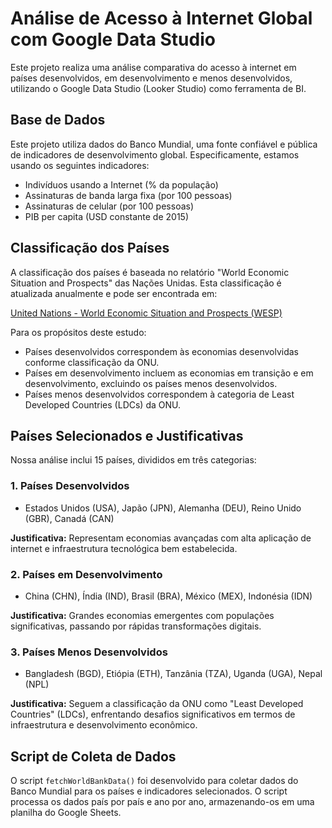 # Análise de Acesso à Internet Global com Google Data Studio

Este projeto realiza uma análise comparativa do acesso à internet em países desenvolvidos, em desenvolvimento e menos desenvolvidos, utilizando o Google Data Studio (Looker Studio) como ferramenta de BI.

## Base de Dados

Este projeto utiliza dados do Banco Mundial, uma fonte confiável e pública de indicadores de desenvolvimento global. Especificamente, estamos usando os seguintes indicadores:

- Indivíduos usando a Internet (% da população)
- Assinaturas de banda larga fixa (por 100 pessoas)
- Assinaturas de celular (por 100 pessoas)
- PIB per capita (USD constante de 2015)

## Classificação dos Países

A classificação dos países é baseada no relatório "World Economic Situation and Prospects" das Nações Unidas. Esta classificação é atualizada anualmente e pode ser encontrada em:

[United Nations - World Economic Situation and Prospects (WESP)](https://www.un.org/development/desa/dpad/publication/world-economic-situation-and-prospects-2024/)

Para os propósitos deste estudo:
- Países desenvolvidos correspondem às economias desenvolvidas conforme classificação da ONU.
- Países em desenvolvimento incluem as economias em transição e em desenvolvimento, excluindo os países menos desenvolvidos.
- Países menos desenvolvidos correspondem à categoria de Least Developed Countries (LDCs) da ONU.

## Países Selecionados e Justificativas

Nossa análise inclui 15 países, divididos em três categorias:

### 1. Países Desenvolvidos
- Estados Unidos (USA), Japão (JPN), Alemanha (DEU), Reino Unido (GBR), Canadá (CAN)

**Justificativa:** Representam economias avançadas com alta aplicação de internet e infraestrutura tecnológica bem estabelecida.

### 2. Países em Desenvolvimento
- China (CHN), Índia (IND), Brasil (BRA), México (MEX), Indonésia (IDN)

**Justificativa:** Grandes economias emergentes com populações significativas, passando por rápidas transformações digitais.

### 3. Países Menos Desenvolvidos
- Bangladesh (BGD), Etiópia (ETH), Tanzânia (TZA), Uganda (UGA), Nepal (NPL)

**Justificativa:** Seguem a classificação da ONU como "Least Developed Countries" (LDCs), enfrentando desafios significativos em termos de infraestrutura e desenvolvimento econômico.

## Script de Coleta de Dados

O script `fetchWorldBankData()` foi desenvolvido para coletar dados do Banco Mundial para os países e indicadores selecionados. O script processa os dados país por país e ano por ano, armazenando-os em uma planilha do Google Sheets.
